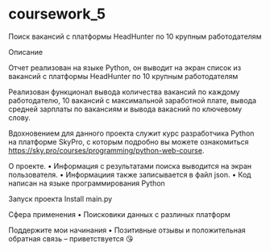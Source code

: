 # coursework_5

Поиск вакансий с платформы HeadHunter по 10 крупным работодателям

Описание

Отчет реализован на языке Python, он выводит на экран список из вакансий с платформы HeadHunter по 10 крупным работодателям

Реализован функционал вывода количества вакансий по каждому работодателю,
10 вакансий с максимальной заработной плате, вывода средней зарплаты по вакансиям и вывода вакасний по ключевому слову. 

Вдохновением для данного проекта служит курс разработчика Python на платформе SkyPro, с которым подробно вы можете ознакомиться https://sky.pro/courses/programming/python-web-course.

О проекте. • Информация с результатами поиска выводится на экран пользователя. • Информациия также записывается в файл json. • Код написан на языке программирования Python

Запуск проекта Install main.py

Сфера применения • Поисковики данных с разлиных платформ

Поддержите мои начинания • Позитивные отзывы и положительная обратная связь – приветствуется 😘
